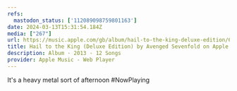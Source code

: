 ```yaml
---
refs:
  mastodon_status: ['112089098759801163']
date: 2024-03-13T15:31:54.184Z
media: ["267"]
url: https://music.apple.com/gb/album/hail-to-the-king-deluxe-edition/672046420
title: Hail to the King (Deluxe Edition) by Avenged Sevenfold on Apple Music
description: Album · 2013 · 12 Songs
provider: Apple Music - Web Player
---
```


It's a heavy metal sort of afternoon #NowPlaying

